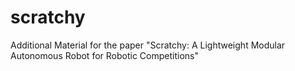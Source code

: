 # scratchy
Additional Material for the paper "Scratchy: A Lightweight Modular Autonomous Robot for Robotic Competitions"
